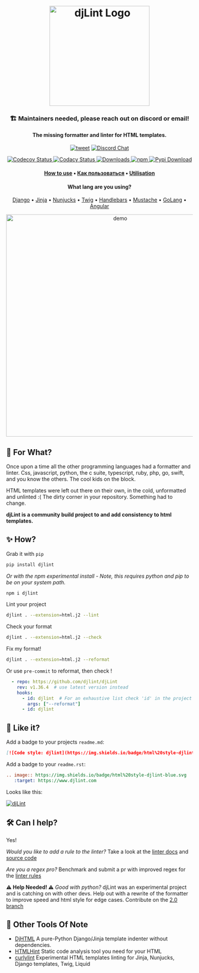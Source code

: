 <h1 align="center">
  <br>
  <a href="https://www.djlint.com"><img src="https://raw.githubusercontent.com/djlint/djLint/master/docs/src/static/img/icon.png" alt="djLint Logo" width="270"></a>
  <br>
</h1>
<h3 align="center">🏗️ Maintainers needed, please reach out on discord or email!</h3>
<h4 align="center">The missing formatter and linter for HTML templates.</h4>

<p align="center">
    <a href="https://twitter.com/intent/tweet?text=djLint%20%7C%20The%20missing%20formatter%20and%20linter%20for%20HTML%20templates.&url=https://djlint.com/&hashtags=djlint,html-templates,django,jinja,developers"><img alt="tweet" src="https://img.shields.io/twitter/url/http/shields.io.svg?style=social" /></a>
    <a href="https://discord.gg/taghAqebzU">
     <img src="https://badgen.net/discord/online-members/taghAqebzU?icon=discord&label" alt="Discord Chat">
   </a>
    </p>
    <p align="center">
   <a href="https://codecov.io/gh/djlint/djlint">
     <img src="https://codecov.io/gh/djlint/djlint/branch/master/graph/badge.svg?token=eNTG721BAA" alt="Codecov Status">
   </a>
   <a href="https://www.codacy.com/gh/djlint/djlint/dashboard?utm_source=github.com&amp;utm_medium=referral&amp;utm_content=djlint/djlint&amp;utm_campaign=Badge_Grade">
     <img src="https://app.codacy.com/project/badge/Grade/dba6338b0e7a4de896b45b382574f369" alt="Codacy Status">
   </a>
   <a href="https://pepy.tech/project/djlint">
     <img src="https://pepy.tech/badge/djlint" alt="Downloads">
   </a>
   <a href="https://www.npmjs.com/package/djlint">
       <img alt="npm" src="https://img.shields.io/npm/dt/djlint?label=npm%20downloads">
   </a>
   <a href="https://pypi.org/project/djlint/">
     <img src="https://img.shields.io/pypi/v/djlint" alt="Pypi Download">
   </a>
</p>

<h4 align="center"><a href="https://www.djlint.com">How to use</a> • <a href="https://www.djlint.com/ru/">Как пользоваться</a> • <a href="https://www.djlint.com/fr/">Utilisation</a></h4>
<h4 align="center">What lang are you using?</h4>

<p align="center">
   <a href="https://djlint.com/docs/languages/django/">Django</a> • <a href="https://djlint.com/docs/languages/jinja/">Jinja</a> • <a href="https://djlint.com/docs/languages/nunjucks/">Nunjucks</a> • <a href="https://djlint.com/docs/languages/twig/">Twig</a> • <a href="https://djlint.com/docs/languages/handlebars/">Handlebars</a> • <a href="https://djlint.com/docs/languages/mustach/">Mustache</a> • <a href="https://djlint.com/docs/languages/golang/">GoLang</a> • <a href="https://djlint.com/docs/languages/angular/">Angular</a>
</p>

<p align="center">
  <img src="https://github.com/djlint/djLint/blob/aa9097660d4a2e840450de5456f656c42bc7dd34/docs/src/static/img/demo-min.gif" alt="demo" width="600">
</p>

## 🤔 For What?

Once upon a time all the other programming languages had a formatter and linter. Css, javascript, python, the c suite, typescript, ruby, php, go, swift, and you know the others. The cool kids on the block.

HTML templates were left out there on their own, in the cold, unformatted and unlinted :( The dirty corner in your repository. Something had to change.

**djLint is a community build project to and add consistency to html templates.**

## ✨ How?

Grab it with `pip`

```bash
pip install djlint
```

_Or with the npm experimental install - Note, this requires python and pip to be on your system path._

```bash
npm i djlint
```

Lint your project

```bash
djlint . --extension=html.j2 --lint
```

Check your format

```bash
djlint . --extension=html.j2 --check
```

Fix my format!

```bash
djlint . --extension=html.j2 --reformat
```

Or use ``pre-commit`` to reformat, then check !

```yaml
  - repo: https://github.com/djlint/djLint
    rev: v1.36.4  # use latest version instead
    hooks:
      - id: djlint  # For an exhaustive list check 'id' in the project's '.pre-commit-hooks.yaml'
        args: ["--reformat"]
      - id: djlint
```

## 💙 Like it?

Add a badge to your projects `readme.md`:

```md
[![Code style: djlint](https://img.shields.io/badge/html%20style-djlint-blue.svg)](https://www.djlint.com)
```

Add a badge to your `readme.rst`:

```rst
.. image:: https://img.shields.io/badge/html%20style-djlint-blue.svg
   :target: https://www.djlint.com
```

Looks like this:

[![djLint](https://img.shields.io/badge/html%20style-djLint-blue.svg)](https://github.com/djlint/djlint)

## 🛠️ Can I help?

Yes!

_Would you like to add a rule to the linter?_ Take a look at the [linter docs](https://djlint.com/docs/linter/) and [source code](https://github.com/djlint/djLint/blob/master/djlint/rules.yaml)

_Are you a regex pro?_ Benchmark and submit a pr with improved regex for the [linter rules](https://github.com/djlint/djLint/blob/master/djlint/rules.yaml)

**⚠️ Help Needed! ⚠️** _Good with python?_ djLint was an experimental project and is catching on with other devs. Help out with a rewrite of the formatter to improve speed and html style for edge cases. Contribute on the [2.0 branch](https://github.com/djlint/djLint/tree/block_indent)

## 🏃 Other Tools Of Note

- [DjHTML](https://github.com/rtts/djhtml) A pure-Python Django/Jinja template indenter without dependencies.
- [HTMLHint](https://htmlhint.com) Static code analysis tool you need for your HTML
- [curlylint](https://www.curlylint.org) Experimental HTML templates linting for Jinja, Nunjucks, Django templates, Twig, Liquid
